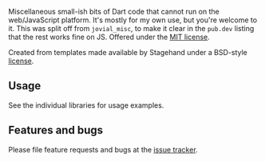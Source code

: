 Miscellaneous small-ish bits of Dart code that cannot run
on the web/JavaScript platform.  It's mostly for my own
use, but you're welcome to it.  This was split off from `jovial_misc`,
to make it clear in the `pub.dev` listing that the rest works fine on JS.
Offered under
the [MIT license](https://opensource.org/licenses/MIT).

Created from templates made available by Stagehand under a BSD-style
[license](https://github.com/dart-lang/stagehand/blob/master/LICENSE).

## Usage

See the individual libraries for usage examples.

## Features and bugs

Please file feature requests and bugs at the [issue tracker][tracker].

[tracker]: https://github.com/zathras/misc/issues
